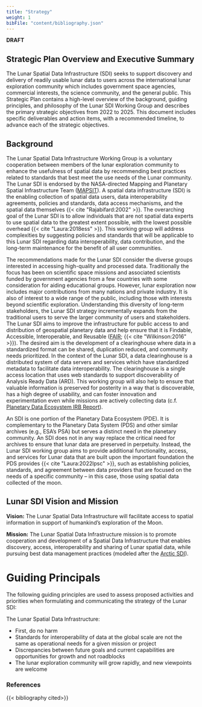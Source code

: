 ```yaml
---
title: "Strategy"
weight: 1
bibFile: "content/bibliography.json"
---
```


**DRAFT**

## Strategic Plan Overview and Executive Summary
The Lunar Spatial Data Infrastructure (SDI) seeks to support discovery and delivery of readily usable lunar data to users across the international lunar exploration community which includes government space agencies, commercial interests, the science community, and the general public. This Strategic Plan contains a high-level overview of the background, guiding principles, and philosophy of the Lunar SDI Working Group and describes the primary strategic objectives from 2022 to 2025. This document includes specific deliverables and action items, with a recommended timeline, to advance each of the strategic objectives. 

## Background
The Lunar Spatial Data Infrastructure Working Group is a voluntary cooperation between members of the lunar exploration community to enhance the usefulness of spatial data by recommending best practices related to standards that best meet the use needs of the Lunar community. The Lunar SDI is endorsed by the NASA-directed Mapping and Planetary Spatial Infrastructure Team ([MAPSIT](https://www.lpi.usra.edu/mapsit/)). A spatial data infrastructure (SDI) is the enabling collection of spatial data users, data interoperability agreements, policies and standards, data access mechanisms, and the spatial data themselves {{< cite "Rajabifard:2002" >}}. The overarching goal of the Lunar SDI is to allow individuals that are not spatial data experts to use spatial data to the greatest extent possible, with the lowest possible overhead {{< cite "Laura:2018ess" >}}. This working group will address complexities by suggesting policies and standards that will be applicable to this Lunar SDI regarding data interoperability, data contribution, and the long-term maintenance for the benefit of all user communities.
 
The recommendations made for the Lunar SDI consider the diverse groups interested in accessing high-quality and processed data. Traditionally the focus has been on scientific space missions and associated scientists funded by government agencies from a few countries with some consideration for aiding educational groups. However, lunar exploration now includes major contributions from many nations and private industry. It is also of interest to a wide range of the public, including those with interests beyond scientific exploration. Understanding this diversity of long-term stakeholders, the Lunar SDI strategy incrementally expands from the traditional users to serve the larger community of users and stakeholders. The Lunar SDI aims to improve the infrastructure for public access to and distribution of geospatial planetary data and help ensure that it is Findable, Accessible, Interoperable, and Reusable ([FAIR](https://www.go-fair.org/fair-principles/); {{< cite "Wilkinson:2016" >}}). The desired aim is the development of a clearinghouse where data in a standardized format can be shared, duplication reduced, and community needs prioritized. In the context of the Lunar SDI, a data clearinghouse is a distributed system of data servers and services which have standardized metadata to facilitate data interoperability. The clearinghouse is a single access location that uses web standards to support discoverability of Analysis Ready Data (ARD). This working group will also help to ensure that valuable information is preserved for posterity in a way that is discoverable, has a high degree of usability, and can foster innovation and experimentation even while missions are actively collecting data (c.f. [Planetary Data Ecosystem IRB Report](https://science.nasa.gov/files/atoms/files/PDE%20IRB%20Final%20Report.pdf)).

An SDI is one portion of the Planetary Data Ecosystem (PDE). It is complementary to the Planetary Data System (PDS) and other similar archives (e.g., ESA’s PSA) but serves a distinct need in the planetary community. An SDI does not in any way replace the critical need for archives to ensure that lunar data are preserved in perpetuity. Instead, the Lunar SDI working group aims to provide additional functionality, access, and services for Lunar data that are built upon the important foundation the PDS provides {{< cite "Laura:2022lpsc" >}}, such as establishing policies, standards, and agreement between data providers that are focused on the needs of a specific community – in this case, those using spatial data collected of the moon. 


## Lunar SDI Vision and Mission
**Vision:** The Lunar Spatial Data Infrastructure will facilitate access to spatial information in support of humankind’s exploration of the Moon.  
 
**Mission:** The Lunar Spatial Data Infrastructure mission is to promote cooperation and development of a Spatial Data Infrastructure that enables discovery, access, interoperability and sharing of Lunar spatial data, while pursuing best data management practices (modeled after the [Arctic SDI](https://arctic-sdi.org/documents/strategic-documents/)). 

# Guiding Principals
The following guiding principles are used to assess proposed activities and priorities when formulating and communicating the strategy of the Lunar SDI: 
 
The Lunar Spatial Data Infrastructure: 
- First, do no harm
- Standards for interoperability of data at the global scale are not the same as operational needs for a given mission or project
- Discrepancies between future goals and current capabilities are opportunities for growth and not roadblocks
- The lunar exploration community will grow rapidly, and new viewpoints are welcome

### References
{{< bibliography cited>}}

